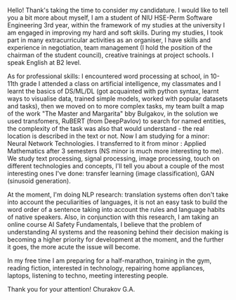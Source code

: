 Hello! Thank's taking the time to consider my candidature. 
I would like to tell you a bit more about myself, I am a student of NIU HSE-Perm Software Engineering 3rd year,
within the framework of my studies at the university I am engaged in improving my hard and soft skills. 
During my studies, I took part in many extracurricular activities as an organiser, 
I have skills and experience in negotiation, team management 
(I hold the position of the chairman of the student council), creative trainings at project schools. I speak English at B2 level.

As for professional skills: I encountered word processing at school, in 10-11th grade I attended 
a class on artificial intelligence, my classmates and I learnt the basics of DS/ML/DL 
(got acquainted with python syntax, learnt ways to visualise data, trained simple models, 
worked with popular datasets and tasks), then we moved on to more complex tasks, my team built a map of the work "The Master and Margarita" bby Bulgakov, 
in the solution we used transfomers, RuBERT (from DeepPavlov) to search for named entities, the complexity of the task was also that would understand - 
the real location is described in the text or not. Now I am studying for a minor: Neural Network Technologies. 
I transferred to it from minor : Applied Mathematics after 3 semesters (NS minor is much more interesting to me). 
We study text processing, signal processing, image processing, touch on different technologies and concepts, 
I'll tell you about a couple of the most interesting ones I've done: transfer learning (image classification), GAN (sinusoid generation).

At the moment, I'm doing NLP research: translation systems often don't take into account the peculiarities of languages,
it is not an easy task to build the word order of a sentence taking into account the rules and language habits of native speakers.
Also, in conjunction with this research, I am taking an online course AI Safety Fundamentals, I
believe that the problem of understanding AI systems and the reasoning behind their decision making is becoming a higher priority 
for development at the moment, and the further it goes, the more acute the issue will become.

In my free time I am preparing for a half-marathon, training in the gym, reading fiction, interested in technology, 
repairing home appliances, laptops, listening to techno, meeting interesting people.

Thank you for your attention! Churakov G.A.
